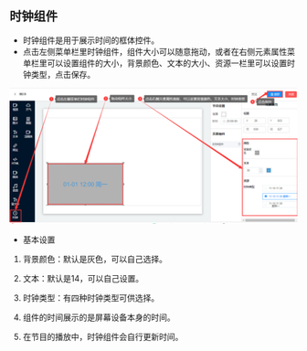 ## 时钟组件

* 时钟组件是用于展示时间的框体控件。
* 点击左侧菜单栏里时钟组件，组件大小可以随意拖动，或者在右侧元素属性菜单栏里可以设置组件的大小，背景颜色、文本的大小、资源一栏里可以设置时钟类型，点击保存。

![avatar](../images/program/11.png)


* 基本设置

1.  背景颜色：默认是灰色，可以自己选择。

2.  文本：默认是14，可以自己设置。

3.  时钟类型：有四种时钟类型可供选择。

4.  组件的时间展示的是屏幕设备本身的时间。

5.  在节目的播放中，时钟组件会自行更新时间。
